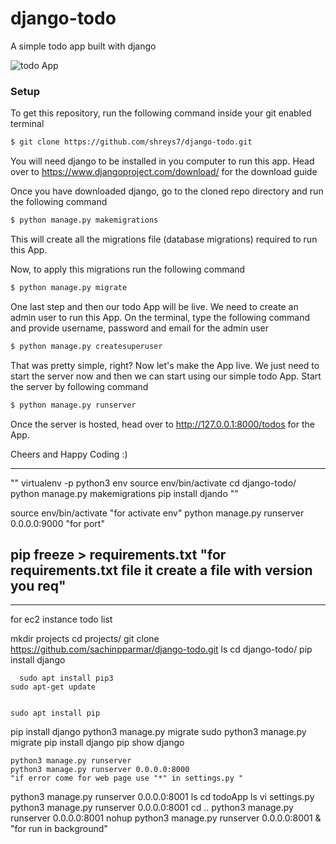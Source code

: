 # django-todo
A simple todo app built with django

![todo App](https://raw.githubusercontent.com/shreys7/django-todo/develop/staticfiles/todoApp.png)
### Setup
To get this repository, run the following command inside your git enabled terminal
```bash
$ git clone https://github.com/shreys7/django-todo.git
```
You will need django to be installed in you computer to run this app. Head over to https://www.djangoproject.com/download/ for the download guide

Once you have downloaded django, go to the cloned repo directory and run the following command

```bash
$ python manage.py makemigrations
```

This will create all the migrations file (database migrations) required to run this App.

Now, to apply this migrations run the following command
```bash
$ python manage.py migrate
```

One last step and then our todo App will be live. We need to create an admin user to run this App. On the terminal, type the following command and provide username, password and email for the admin user
```bash
$ python manage.py createsuperuser
```

That was pretty simple, right? Now let's make the App live. We just need to start the server now and then we can start using our simple todo App. Start the server by following command

```bash
$ python manage.py runserver
```

Once the server is hosted, head over to http://127.0.0.1:8000/todos for the App.

Cheers and Happy Coding :)

------------------------------
"" virtualenv -p python3 env
 source env/bin/activate
 cd django-todo/
 python manage.py makemigrations
 pip install djando ""

source env/bin/activate     "for activate env"
python manage.py runserver 0.0.0.0:9000                    "for port"

pip freeze > requirements.txt                "for requirements.txt file it create a file with version you req"
-----------------------------------------------------------------------------------------------------------
---------------------------------------------------------------------------------------------------------------
for ec2 instance todo list

mkdir projects
     cd projects/
    git clone https://github.com/sachinpparmar/django-todo.git
     ls
      cd django-todo/
      pip install django
   
      sudo apt install pip3
    sudo apt-get update
   
   
    sudo apt install pip
   pip install django
    python3 manage.py migrate
   sudo python3 manage.py migrate
    pip install django
    pip show django
                                       
   
    python3 manage.py runserver                   
    python3 manage.py runserver 0.0.0.0:8000                                "if error come for web page use "*" in settings.py "
   python3 manage.py runserver 0.0.0.0:8001
   ls
   cd todoApp
   ls
    vi settings.py 
   python3 manage.py runserver 0.0.0.0:8001
    cd ..
   python3 manage.py runserver 0.0.0.0:8001
    nohup python3 manage.py runserver 0.0.0.0:8001 &              "for run in background"        

